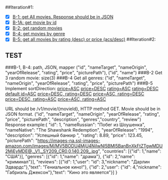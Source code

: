 ##Iteration#1:
- [x] [B-1: get All movies. Response should be in JSON](http://localhost:8080/api/v1/movie)
- [x] [B-1A: get movie by id](http://localhost:8080/api/v1/movie/3570)
- [X] [B-2: get random movies](http://localhost:8080/api/v1/movie/random)
- [x] [B-4: get movies by genre](http://localhost:8080/api/v1/movie/genre/3512)
- [x] [B-5: get all movies by rating (desc) or price (acs/desc)](http://localhost:8080/api/v1/movie?rating=desc)
##Iteration#2:

## TEST
###B-1, B-4: path, JSON, mapper
("id", "nameTarget", "nameOrigin", "yearOfRelease", "rating", "price", "picturePath"), ("id", "name")
###B-2 Get 3 random movie:
size(3)
###B-4 Get all genres:
("id", "nameTarget", "nameOrigin", "yearOfRelease", "rating", "price", "picturePath")
###B-5 Implement sortDirection:
[price=ASC](http://localhost:8080/api/v1/movie?price=ASC)
[price=DESC](http://localhost:8080/api/v1/movie?price=DESC)
[rating=ASC](http://localhost:8080/api/v1/movie?rating=ASC)
[rating=DESC](http://localhost:8080/api/v1/movie?rating=DESC)
[default id=ASC](http://localhost:8080/api/v1/movie?id=ASC)
[price=DESC, rating=DESC](http://localhost:8080/api/v1/movie?rating=ASC&price=DESC)
[price=ASC, rating=DESC](http://localhost:8080/api/v1/movie?rating=ASC&price=DESC)
[price=DESC, rating=ASC](http://localhost:8080/api/v1/movie?rating=ASC&price=DESC)
[price=ASC, rating=ASC](http://localhost:8080/api/v1/movie?rating=ASC&price=ASC)

URL should be /v1/movie/{movieId}, HTTP method GET.
Movie should be in JSON format.
("id", "nameTarget", "nameOrigin", "yearOfRelease", "rating", "price", "picturePath", "description", "genres","country", "review")
Response example:{
"id": 1,
"nameRussian": "Побег из Шоушенка",
"nameNative": "The Shawshank Redemption",
"yearOfRelease": "1994",
"description": "Успешный банкир ",
"rating": 8.89,
"price": 123.45,
"picturePath": "https://images-na.ssl-images-amazon.com/images/M/MV5BODU4MjU4NjIwNl5BMl5BanBnXkFtZTgwMDU2MjEyMDE@._V1._SY209_CR0,0,140,209_.jpg",
"countries": [{"id": 1,"name": "США"}],
"genres": [{"id": 1,"name": "драма"}, {"id": 2,"name": "криминал"}],
"reviews": [{"id": 1,"user": "id": 3,"nickname": "Дарлин Эдвардс"},"text": "Гениальное кино!"},
{"id": 2,"user": {"id": 4,"nickname": "Габриэль Джексон"},"text": "Кино это является"}]
}